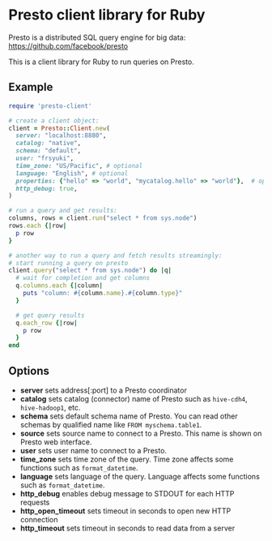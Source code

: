 # Presto client library for Ruby

Presto is a distributed SQL query engine for big data:
https://github.com/facebook/presto

This is a client library for Ruby to run queries on Presto.

## Example

```ruby
require 'presto-client'

# create a client object:
client = Presto::Client.new(
  server: "localhost:8880",
  catalog: "native",
  schema: "default",
  user: "frsyuki",
  time_zone: "US/Pacific", # optional
  language: "English", # optional
  properties: {"hello" => "world", "mycatalog.hello" => "world"},  # optional
  http_debug: true,
)

# run a query and get results:
columns, rows = client.run("select * from sys.node")
rows.each {|row|
  p row
}

# another way to run a query and fetch results streamingly:
# start running a query on presto
client.query("select * from sys.node") do |q|
  # wait for completion and get columns
  q.columns.each {|column|
    puts "column: #{column.name}.#{column.type}"
  }

  # get query results
  q.each_row {|row|
    p row
  }
end
```

## Options

* **server** sets address[:port] to a Presto coordinator
* **catalog** sets catalog (connector) name of Presto such as `hive-cdh4`, `hive-hadoop1`, etc.
* **schema** sets default schema name of Presto. You can read other schemas by qualified name like `FROM myschema.table1`.
* **source** sets source name to connect to a Presto. This name is shown on Presto web interface.
* **user** sets user name to connect to a Presto.
* **time_zone** sets time zone of the query. Time zone affects some functions such as `format_datetime`.
* **language** sets language of the query. Language affects some functions such as `format_datetime`.
* **http_debug** enables debug message to STDOUT for each HTTP requests
* **http_open_timeout** sets timeout in seconds to open new HTTP connection
* **http_timeout** sets timeout in seconds to read data from a server


